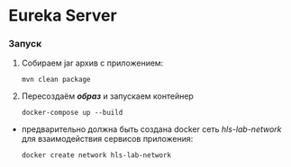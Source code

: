 # Eureka Server
### Запуск

1. Собираем jar архив с приложением:

    ``mvn clean package``

2. Пересоздаём ***образ*** и запускаем контейнер

    ``docker-compose up --build``

* предварительно должна быть создана docker сеть *hls-lab-network*
  для взаимодействия сервисов приложения:

  ``docker create network hls-lab-network``